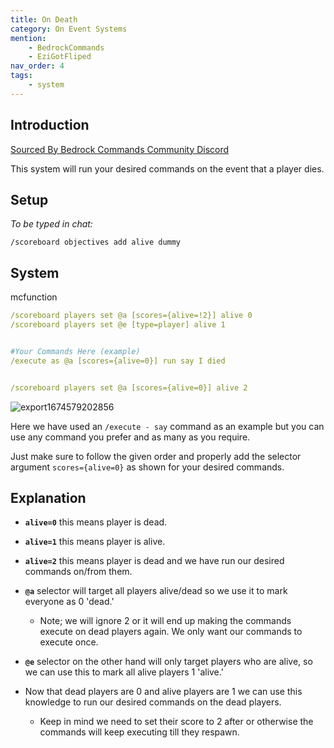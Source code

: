 ```yaml
---
title: On Death
category: On Event Systems
mention:
    - BedrockCommands
    - EziGotFliped
nav_order: 4
tags:
    - system
---
```


## Introduction

[Sourced By Bedrock Commands Community Discord](https://discord.gg/SYstTYx5G5)

This system will run your desired commands on the event that a player dies.

## Setup

*To be typed in chat:*

`/scoreboard objectives add alive dummy`

## System

<CodeHeader>mcfunction</CodeHeader>

```yaml
/scoreboard players set @a [scores={alive=!2}] alive 0
/scoreboard players set @e [type=player] alive 1


#Your Commands Here (example)
/execute as @a [scores={alive=0}] run say I died


/scoreboard players set @a [scores={alive=0}] alive 2
```

![export1674579202856](https://user-images.githubusercontent.com/99989764/215547613-71c11776-5baa-4076-9f2b-d46b529a9531.png)


Here we have used an `/execute - say` command as an example but you can use any command you prefer and as many as you require.

Just make sure to follow the given order and properly add the selector argument ` scores={alive=0} ` as shown for your desired commands.

## Explanation

- **` alive=0 `** this means player is dead.
- **` alive=1 `** this means player is alive.
- **` alive=2 `** this means player is dead and we have run our desired commands on/from them.


- **` @a `** selector will target all players alive/dead so we use it to mark everyone as 0 'dead.'
    - Note; we will ignore 2 or it will end up making the commands execute on dead players again. We only want our commands to execute once.


- **` @e `** selector on the other hand will only target players who are alive, so we can use this to mark all alive players 1 'alive.'


- Now that dead players are 0 and alive players are 1 we can use this knowledge to run our desired commands on the dead players.
    - Keep in mind we need to set their score to 2 after or otherwise the commands will keep executing till they respawn.
